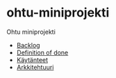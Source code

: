 # ohtu-miniprojekti
Ohtu miniprojekti

- [Backlog](https://docs.google.com/spreadsheets/d/1eXvUVxCCmZiO6jayb5dX2drwC7oZbU6ElO132ozUdUE/edit?usp=sharing)
- [Definition of done](/docs/definition_of_done.md)
- [Käytänteet](/docs/kayntenteet.md)
- [Arkkitehtuuri](/docs/arkkitehtuuri.md)